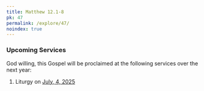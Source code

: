 ```yaml
---
title: Matthew 12.1-8
pk: 47
permalink: /explore/47/
noindex: true
---
```


### Upcoming Services

God willing, this Gospel will be proclaimed at the following services over the next year:


1. Liturgy on [July,  4, 2025](https://orthocal.info/readings/gregorian/2025/07/04/)
